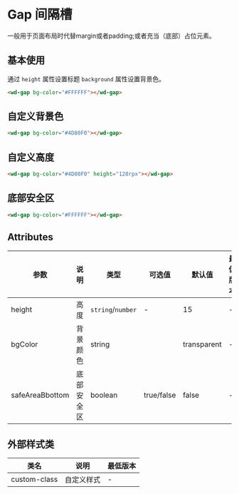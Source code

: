 <frame/>

# Gap 间隔槽
一般用于页面布局时代替margin或者padding;或者充当（底部）占位元素。

## 基本使用

通过 `height` 属性设置标题 `background` 属性设置背景色。


```html
<wd-gap bg-color="#FFFFFF"></wd-gap>
```

## 自定义背景色


```html
<wd-gap bg-color="#4D80F0"></wd-gap>
```

## 自定义高度


```html
<wd-gap bg-color="#4D80F0" height="120rpx"></wd-gap>
```



## 底部安全区


```html
<wd-gap bg-color="#FFFFFF"></wd-gap>
```

## Attributes

| 参数              | 说明      | 类型      | 可选值        | 默认值         | 最低版本 |
|-----------------|---------|---------|------------|-------------| -------- |
| height          | 高度      | `string`/`number`  | -          | 15       | -        |
| bgColor      | 背景颜色    | string  |            | transparent | -        |
| safeAreaBbottom | 底部安全区  | boolean | true/false | false       | -        |

## 外部样式类

| 类名                 | 说明             | 最低版本 |
| -------------------- | ---------------- | -------- |
| custom-class         | 自定义样式 | -        |
